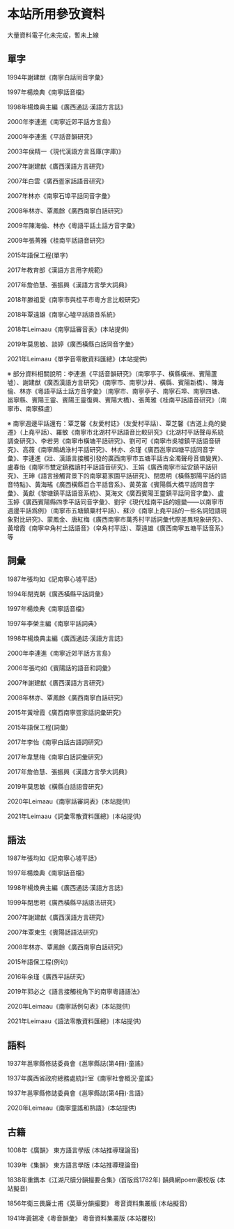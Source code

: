 # 本站所用參攷資料

大量資料電子化未完成，暫未上線

## 單字

1994年謝建猷《南寧白話同音字彙》

1997年楊煥典《南寧話音檔》

1998年楊煥典主編《廣西通誌·漢語方言誌》

2000年李連進《南寧近郊平話方言島》

2000年李連進《平話音韻研究》

2003年侯精一《現代漢語方言音庫(字庫)》

2007年謝建猷《廣西漢語方言研究》

2007年白雲《廣西疍家話語音研究》

2007年林亦《南寧石埠平話同音字彙》

2008年林亦、覃鳳餘《廣西南寧白話研究》

2009年陳海倫、林亦《粵語平話土話方音字彙》

2009年張菁雅《桂南平話語音研究》

2015年語保工程(單字)

2017年教育部《漢語方言用字規範》

2017年詹伯慧、張振興《漢語方言學大詞典》

2018年滕祖愛《南寧市與桂平市粵方言比較研究》

2018年覃遠雄《南寧心墟平話語音系統》

2018年Leimaau《南寧話審音表》(本站提供)

2019年莫思敏、談婷《廣西橫縣白話同音字彙》

2021年Leimaau《單字音零散資料匯總》(本站提供)

※ 部分資料相關說明：李連進《平話音韻研究》（南寧亭子、橫縣橫洲、賓陽蘆墟）、謝建猷《廣西漢語方言研究》（南寧市、南寧沙井、橫縣、賓陽新橋）、陳海倫、林亦《粵語平話土話方音字彙》（南寧市、南寧亭子、南寧石埠、南寧四塘、邕寧縣、賓陽王靈、賓陽王靈復興、賓陽大橋）、張菁雅《桂南平話語音研究》（南寧市、南寧蘇盧）

※ 南寧週邊平話還有：覃芝馨《友愛村誌》（友愛村平話）、覃芝馨《古道上堯的變遷》（上堯平話）、羅敏《南寧市北湖村平話語音比較研究》《北湖村平話聲母系統調查研究》、李若男《南寧市橫塘平話研究》、劉可可《南寧市吳墟鎮平話語音研究》、高薇《南寧鷓鴣淥村平話研究》、林亦、余瑾《廣西邕寧四塘平話同音字彙》、李連進《壯、漢語言接觸引發的廣西南寧市五塘平話古全濁聲母音值變異》、盧春怡《南寧市雙定鎮務讀村平話語音研究》、王娟《廣西南寧市延安鎮平話研究》、王珅《語言接觸背景下的南寧葛家園平話研究》、閉思明《橫縣那陽平話的語音特點》、黃海瑤《廣西橫縣百合平話音系》、黃英富《賓陽縣大橋平話同音字彙》、黃獻《黎塘鎮平話語音系統》、莫海文《廣西賓陽王靈鎮平話同音字彙》、盧玉婷《廣西賓陽縣四季平話同音字彙》、劉宇《現代桂南平話的嬗變——以南寧市週邊平話爲例》（南寧市五塘鎮粟村平話）、蘇沙《南寧上堯平話的一些名詞短語現象對比研究》、蒙鳳金、唐紅梅《廣西南寧市萬秀村平話詞彙代際差異現象研究》、黃增霞《南寧皁角村土話語音》（皁角村平話）、覃遠雄《廣西南寧五塘平話音系》等

## 詞彙

1987年張均如《記南寧心墟平話》

1994年閉克朝《廣西橫縣平話詞彙》

1997年楊煥典《南寧話音檔》

1997年李榮主編《南寧平話詞典》

1998年楊煥典主編《廣西通誌·漢語方言誌》

2000年李連進《南寧近郊平話方言島》

2006年張均如《賓陽話的語音和詞彙》

2007年謝建猷《廣西漢語方言研究》

2008年林亦、覃鳳餘《廣西南寧白話研究》

2015年黃增霞《廣西南寧疍家話詞彙研究》

2015年語保工程(詞彙)

2017年李怡《南寧白話古語詞研究》

2017年韋慧梅《南寧白話詞彙研究》

2017年詹伯慧、張振興《漢語方言學大詞典》

2019年莫思敏《橫縣白話語音研究》

2020年Leimaau《南寧話審詞表》(本站提供)

2021年Leimaau《詞彙零散資料匯總》(本站提供)

## 語法

1987年張均如《記南寧心墟平話》

1997年楊煥典《南寧話音檔》

1998年楊煥典主編《廣西通誌·漢語方言誌》

1999年閉思明《廣西橫縣平話語法研究》

2007年謝建猷《廣西漢語方言研究》

2007年覃東生《賓陽話語法研究》

2008年林亦、覃鳳餘《廣西南寧白話研究》

2015年語保工程(例句)

2016年余瑾《廣西平話研究》

2019年郭必之《語言接觸視角下的南寧粵語語法》

2020年Leimaau《南寧話例句表》(本站提供)

2021年Leimaau《語法零散資料匯總》(本站提供)

## 語料

1937年邕寧縣修誌委員會《邕寧縣誌(第4冊)·童謠》

1937年廣西省政府總務處統計室《南寧社會概況·童謠》

1937年邕寧縣修誌委員會《邕寧縣誌(第4冊)·言語》

2020年Leimaau《南寧童謠和熟語》(本站提供)

## 古籍

1008年《廣韻》 東方語言學版 (本站推導理論音)

1039年《集韻》 東方語言學版 (本站推導理論音)

1838年重鐫本《江湖尺牘分韻撮要合集》(首版爲1782年) 韻典網poem覈校版 (本站擬音)

1856年衛三畏廉士甫《英華分韻撮要》 粵音資料集叢版 (本站擬音)

1941年黃錫凌《粵音韻彙》 粵音資料集叢版 (本站覆校)

